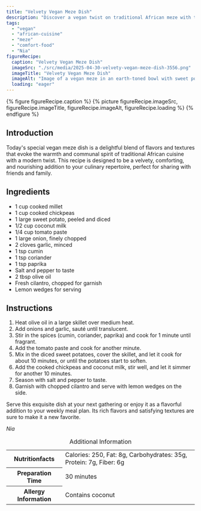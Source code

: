 ```yaml
---
title: "Velvety Vegan Meze Dish"
description: "Discover a vegan twist on traditional African meze with this velvety dish featuring millet, chickpeas, and sweet potato, spiced to perfection."
tags:
  - "vegan"
  - "african-cuisine"
  - "meze"
  - "comfort-food"
  - "Nia"
figureRecipe: 
  caption: "Velvety Vegan Meze Dish"
  imageSrc: "./src/media/2025-04-30-velvety-vegan-meze-dish-3556.png"
  imageTitle: "Velvety Vegan Meze Dish"
  imageAlt: "Image of a vegan meze in an earth-toned bowl with sweet potatoes, chickpeas, and cilantro, beside lemon wedges on a wooden table."
  loading: "eager"
---
```


{% figure figureRecipe.caption %}
{% picture figureRecipe.imageSrc, figureRecipe.imageTitle, figureRecipe.imageAlt, figureRecipe.loading %}
{% endfigure %}

## Introduction

Today's special vegan meze dish is a delightful blend of flavors and textures that evoke the warmth and communal spirit of traditional African cuisine with a modern twist. This recipe is designed to be a velvety, comforting, and nourishing addition to your culinary repertoire, perfect for sharing with friends and family.

## Ingredients

- 1 cup cooked millet
- 1 cup cooked chickpeas
- 1 large sweet potato, peeled and diced
- 1/2 cup coconut milk
- 1/4 cup tomato paste
- 1 large onion, finely chopped
- 2 cloves garlic, minced
- 1 tsp cumin
- 1 tsp coriander
- 1 tsp paprika
- Salt and pepper to taste
- 2 tbsp olive oil
- Fresh cilantro, chopped for garnish
- Lemon wedges for serving

## Instructions

1. Heat olive oil in a large skillet over medium heat.
2. Add onions and garlic, sauté until translucent.
3. Stir in the spices (cumin, coriander, paprika) and cook for 1 minute until fragrant.
4. Add the tomato paste and cook for another minute.
5. Mix in the diced sweet potatoes, cover the skillet, and let it cook for about 10 minutes, or until the potatoes start to soften.
6. Add the cooked chickpeas and coconut milk, stir well, and let it simmer for another 10 minutes.
7. Season with salt and pepper to taste.
8. Garnish with chopped cilantro and serve with lemon wedges on the side.

Serve this exquisite dish at your next gathering or enjoy it as a flavorful addition to your weekly meal plan. Its rich flavors and satisfying textures are sure to make it a new favorite.

*Nia*

<table><caption class='sr-only'>Additional Information</caption><tr><th>Nutritionfacts</th><td>Calories: 250, Fat: 8g, Carbohydrates: 35g, Protein: 7g, Fiber: 6g&nbsp;</td></tr><tr><th>Preparation Time</th><td>30 minutes&nbsp;</td></tr><tr><th>Allergy Information</th><td>Contains coconut&nbsp;</td></tr></table>

